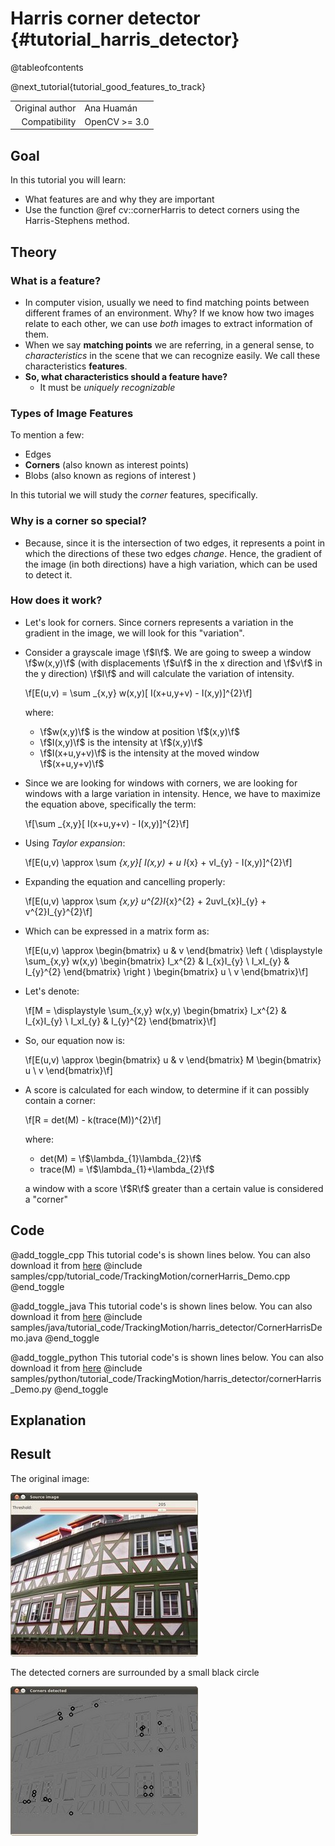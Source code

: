 Harris corner detector {#tutorial_harris_detector}
======================

@tableofcontents

@next_tutorial{tutorial_good_features_to_track}

|    |    |
| -: | :- |
| Original author | Ana Huamán |
| Compatibility | OpenCV >= 3.0 |

Goal
----

In this tutorial you will learn:

-   What features are and why they are important
-   Use the function @ref cv::cornerHarris to detect corners using the Harris-Stephens method.

Theory
------

### What is a feature?

-   In computer vision, usually we need to find matching points between different frames of an
    environment. Why? If we know how two images relate to each other, we can use *both* images to
    extract information of them.
-   When we say **matching points** we are referring, in a general sense, to *characteristics* in
    the scene that we can recognize easily. We call these characteristics **features**.
-   **So, what characteristics should a feature have?**
    -   It must be *uniquely recognizable*

### Types of Image Features

To mention a few:

-   Edges
-   **Corners** (also known as interest points)
-   Blobs (also known as regions of interest )

In this tutorial we will study the *corner* features, specifically.

### Why is a corner so special?

-   Because, since it is the intersection of two edges, it represents a point in which the
    directions of these two edges *change*. Hence, the gradient of the image (in both directions)
    have a high variation, which can be used to detect it.

### How does it work?

-   Let's look for corners. Since corners represents a variation in the gradient in the image, we
    will look for this "variation".
-   Consider a grayscale image \f$I\f$. We are going to sweep a window \f$w(x,y)\f$ (with displacements \f$u\f$
    in the x direction and \f$v\f$ in the y direction) \f$I\f$ and will calculate the variation of
    intensity.

    \f[E(u,v) = \sum _{x,y} w(x,y)[ I(x+u,y+v) - I(x,y)]^{2}\f]

    where:

    -   \f$w(x,y)\f$ is the window at position \f$(x,y)\f$
    -   \f$I(x,y)\f$ is the intensity at \f$(x,y)\f$
    -   \f$I(x+u,y+v)\f$ is the intensity at the moved window \f$(x+u,y+v)\f$
-   Since we are looking for windows with corners, we are looking for windows with a large variation
    in intensity. Hence, we have to maximize the equation above, specifically the term:

    \f[\sum _{x,y}[ I(x+u,y+v) - I(x,y)]^{2}\f]

-   Using *Taylor expansion*:

    \f[E(u,v) \approx \sum _{x,y}[ I(x,y) + u I_{x} + vI_{y} - I(x,y)]^{2}\f]

-   Expanding the equation and cancelling properly:

    \f[E(u,v) \approx \sum _{x,y} u^{2}I_{x}^{2} + 2uvI_{x}I_{y} + v^{2}I_{y}^{2}\f]

-   Which can be expressed in a matrix form as:

    \f[E(u,v) \approx \begin{bmatrix}
                    u & v
                   \end{bmatrix}
                   \left (
           \displaystyle \sum_{x,y}
                   w(x,y)
                   \begin{bmatrix}
                    I_x^{2} & I_{x}I_{y} \\
                    I_xI_{y} & I_{y}^{2}
           \end{bmatrix}
           \right )
           \begin{bmatrix}
                    u \\
        v
                   \end{bmatrix}\f]

-   Let's denote:

    \f[M = \displaystyle \sum_{x,y}
              w(x,y)
              \begin{bmatrix}
                        I_x^{2} & I_{x}I_{y} \\
                        I_xI_{y} & I_{y}^{2}
                   \end{bmatrix}\f]

-   So, our equation now is:

    \f[E(u,v) \approx \begin{bmatrix}
                    u & v
                   \end{bmatrix}
           M
           \begin{bmatrix}
                    u \\
        v
                   \end{bmatrix}\f]

-   A score is calculated for each window, to determine if it can possibly contain a corner:

    \f[R = det(M) - k(trace(M))^{2}\f]

    where:

    -   det(M) = \f$\lambda_{1}\lambda_{2}\f$
    -   trace(M) = \f$\lambda_{1}+\lambda_{2}\f$

    a window with a score \f$R\f$ greater than a certain value is considered a "corner"

Code
----

@add_toggle_cpp
This tutorial code's is shown lines below. You can also download it from
[here](https://github.com/opencv/opencv/tree/master/samples/cpp/tutorial_code/TrackingMotion/cornerHarris_Demo.cpp)
@include samples/cpp/tutorial_code/TrackingMotion/cornerHarris_Demo.cpp
@end_toggle

@add_toggle_java
This tutorial code's is shown lines below. You can also download it from
[here](https://github.com/opencv/opencv/tree/master/samples/java/tutorial_code/TrackingMotion/harris_detector/CornerHarrisDemo.java)
@include samples/java/tutorial_code/TrackingMotion/harris_detector/CornerHarrisDemo.java
@end_toggle

@add_toggle_python
This tutorial code's is shown lines below. You can also download it from
[here](https://github.com/opencv/opencv/tree/master/samples/python/tutorial_code/TrackingMotion/harris_detector/cornerHarris_Demo.py)
@include samples/python/tutorial_code/TrackingMotion/harris_detector/cornerHarris_Demo.py
@end_toggle

Explanation
-----------

Result
------

The original image:

![](images/Harris_Detector_Original_Image.jpg)

The detected corners are surrounded by a small black circle

![](images/Harris_Detector_Result.jpg)
